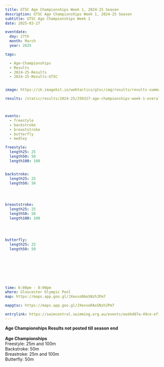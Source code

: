```yaml
---
title: GTSC Age Championships Week 1, 2024-25 Season
description: GTSC Age Championships Week 1, 2024-25 Season
subtitle: GTSC Age Championships Week 1
date: 2025-03-27

eventdate:
  day: 27th
  month: March
  year: 2025

tags:

  - Age-Championships
  - Results
  - 2024-25-Results
  - 2024-25-Results-GTSC


image: https://ik.imagekit.io/webtactics/gtsc/img/results/results-summary-18.jpg

results: /static/results/2024-25/250327-age-championships-week-1-overall-week-18-gtsc-club-night-results.pdf



events:
  - freestyle
  - backstroke
  - breaststroke
  - butterfly
  - medley

freestyle:
  length25: 25
  length50: 50
  length100: 100


backstroke:
  length25: 25
  length50: 50




breaststroke:
  length25: 25
  length50: 50
  length100: 100




butterfly:
  length25: 25
  length50: 50








time: 6:00pm - 8:00pm
where: Gloucester Olympic Pool
map: https://maps.app.goo.gl/JXexsoRAoSNzhJPm7

mapgtsc: https://maps.app.goo.gl/JXexsoRAoSNzhJPm7

entrylink: https://swimcentral.swimming.org.au/events/eed4d87a-49ce-ef11-8eea-002248978584/detail
---
```

<strong>Age Championships Results not posted till season end</strong>
<br/>
<br/>
<strong>Age Championships</strong><br/>
Freestyle: 25m and 100m<br/>
Backstroke: 50m<br/>
Breastroke: 25m and 100m<br/>
Butterfly: 50m<br/>


